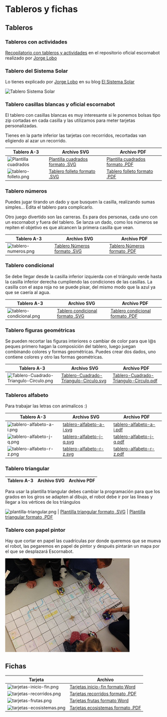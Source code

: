 # Tableros y fichas

## Tableros

### Tableros con actividades 

[Recopilatorio con tableros y actividades](https://github.com/escornabot/docs/tree/master/Escornabot_Mats) en el repositorio oficial escornabot realizado por [Jorge Lobo](https://twitter.com/lobo_tic)


### Tablero del Sistema Solar

Lo tienes explicado por [Jorge Lobo](https://twitter.com/lobo_tic) en su blog  [El Sistema Solar](https://t.co/kd2w8g2GMx)

![Tablero Sistema Solar](http://1.bp.blogspot.com/-ShKVieAYacw/VOpq901DPAI/AAAAAAAAECk/ikUwcVzL0o0/s1600/sistema%2Bsolar%2Bmini.jpg)


### Tablero casillas blancas y oficial escornabot

El tablero con casillas blancas es muy interesante si le ponemos bolsas tipo zip cortadas en cada casilla y las utilizamos para meter tarjetas personalizadas.

Tienes en la parte inferior las tarjetas con recorridos, recortadas van eligiendo al azar un recorrido.


Tablero A-3         | Archivo SVG          | Archivo PDF         
------------- | ------------- | -------------              
| ![Plantilla cuadrados](https://raw.githubusercontent.com/pablorubma/escornabot-DIY/master/tableros-juegos/imagenes/plantilla-cuadrada.png) | [Plantilla cuadrados formato .SVG](https://drive.google.com/file/d/0B32DBGno8hnobk51LXhJUHp0Vlk/view) | [Plantilla cuadrados formato .PDF](https://drive.google.com/file/d/0B32DBGno8hnodjZWVXVJTGdiY0k/view)  
![tablero-folleto.png](https://raw.githubusercontent.com/pablorubma/escornabot-DIY/master/tableros-juegos/imagenes/tablero-folleto.png) | [Tablero folleto formato .SVG](https://drive.google.com/file/d/0B32DBGno8hnoeld1VlFjakIzUFE/view?usp=drive_web) | [Tablero folleto formato .PDF](https://drive.google.com/file/d/0B32DBGno8hnoM1pBOEhCa0lFTjg/view) 


### Tablero números

Puedes jugar tirando un dado y que busquen la casilla, realizando sumas simples... Edita el tablero para complicarlo.

Otro juego divertido son las carreras. Es para dos personas, cada uno con un escornabot y fuera del tablero. Se lanza un dado, como los números se repiten el objetivo es que alcancen la primera casilla que vean.

Tablero A-3         | Archivo SVG          | Archivo PDF         
------------- | ------------- | -------------   
![tablero-numeros.png](https://raw.githubusercontent.com/pablorubma/escornabot-DIY/master/tableros-juegos/imagenes/tablero-numeros.png) | [Tablero Números formato .SVG](https://drive.google.com/file/d/0B32DBGno8hnoTDlCNWl0N3ZRdGc/view) | [Tablero Números formato .PDF](https://drive.google.com/file/d/0B0UX14YozB7jTno0dTlkeHpnVVFTNGMzaFpuelZmNlhidkNF/view) 


### Tablero condicional

Se debe llegar desde la casilla inferior izquierda con el triángulo verde hasta la casilla inferior derecha cumpliendo las condiciones de las casillas. La casilla con el aspa roja no se puede pisar, del mismo modo que la azul ya que se caería al agua.

Tablero A-3         | Archivo SVG          | Archivo PDF         
------------- | ------------- | -------------   
![tablero-condicional.png](https://raw.githubusercontent.com/pablorubma/escornabot-DIY/master/tableros-juegos/imagenes/tablero-condicional.png) | [Tablero condicional formato .SVG](https://drive.google.com/file/d/0B32DBGno8hnocW1KQ2dnUHFKVzg/view) | [Tablero condicional formato .PDF](https://drive.google.com/file/d/0B32DBGno8hnoalZfUDlqZjEya1U/view)  


### Tablero figuras geométricas

Se pueden recortar las figuras interiores o cambiar de color para que l@s peques primero hagan la composición del tablero, luego juegan combinando colores y formas geométricas. Puedes crear dos dados, uno contiene colores y otro las formas geométricas.

Tablero A-3         | Archivo SVG          | Archivo PDF         
------------- | ------------- | -------------   
![Tablero-Cuadrado-Triangulo-Circulo.png](https://raw.githubusercontent.com/pablorubma/escornabot-DIY/master/tableros-juegos/imagenes/Tablero-Cuadrado-Triangulo-Circulo.png)  | [Tablero-Cuadrado-Triangulo-Circulo.svg](archivos/Tablero-Cuadrado-Triangulo-Circulo.svg) | [Tablero-Cuadrado-Triangulo-Circulo.pdf](archivos/Tablero-Cuadrado-Triangulo-Circulo.pdf)  


### Tableros alfabeto

Para trabajar las letras con animalicos :)

Tablero A-3         | Archivo SVG          | Archivo PDF         
------------- | ------------- | -------------   
![tablero-alfabeto-a-i.png](https://raw.githubusercontent.com/pablorubma/escornabot-DIY/master/tableros-juegos/imagenes/tablero-alfabeto-a-i.png)  | [tablero-alfabeto-a-i.svg](archivos/tablero-alfabeto-a-i.svg) | [tablero-alfabeto-a-i.pdf](archivos/tablero-alfabeto-a-i.pdf)  
![tablero-alfabeto-j-q.png](https://raw.githubusercontent.com/pablorubma/escornabot-DIY/master/tableros-juegos/imagenes/tablero-alfabeto-j-q.png)  | [tablero-alfabeto-j-q.svg](archivos/tablero-alfabeto-j-q.svg) | [tablero-alfabeto-j-q.pdf](archivos/tablero-alfabeto-j-q.pdf)  
![tablero-alfabeto-r-z.png](https://raw.githubusercontent.com/pablorubma/escornabot-DIY/master/tableros-juegos/imagenes/tablero-alfabeto-r-z.png)  | [tablero-alfabeto-r-z.svg](archivos/tablero-alfabeto-r-z.svg) | [tablero-alfabeto-r-z.pdf](archivos/tablero-alfabeto-r-z.pdf)  


### Tablero triangular

Tablero A-3         | Archivo SVG          | Archivo PDF         
------------- | ------------- | -------------   
Para usar la plantilla triangular debes cambiar la programación para que los grados en los giros se adapten al dibujo, el robot debe ir por las líneas y llegar a los vértices de los triángulos

![plantilla-triangular.png](https://raw.githubusercontent.com/pablorubma/escornabot-DIY/master/tableros-juegos/imagenes/plantilla-triangular.png)  | [Plantilla triangular formato .SVG](https://drive.google.com/file/d/0B32DBGno8hnoSEkyN3VRM1I0Rmc/view) | [Plantilla triangular formato .PDF](https://drive.google.com/file/d/0B32DBGno8hnod1pXVzdfVG54VnM/view)  


### Tablero con papel pintor

Hay que cortar en papel las cuadrículas por donde queremos que se mueva el robot, las pegaremos en papel de pintor y después pintarán un mapa por el que se desplazará Escornabot.

![Zaragoza Maker Show](/assets/DgJjFY7XcAA90DJ.jpg)



## Fichas

Tarjeta         | Archivo            
------------- | -------------       
![tarjetas-inicio-fin.png](https://raw.githubusercontent.com/pablorubma/escornabot-DIY/master/tableros-juegos/imagenes/tarjetas-inicio-fin.png) | [Tarjetas inicio-fin formato Word](https://docs.google.com/document/d/12gfkgnx5Rgb8NKzSXDHQ7-2KmUop8931cPN26ciuWcE/edit) 
![tarjetas-recorridos.png](https://raw.githubusercontent.com/pablorubma/escornabot-DIY/master/tableros-juegos/imagenes/tarjetas-recorridos.png) | [Tarjetas recorridos formato .PDF](https://drive.google.com/file/d/0B0UX14YozB7jTGZ3d1dYSGNsSkJZU0Fqd1BTMjJCMWdHVGRB/view) 
![tarjetas-frutas.png](https://raw.githubusercontent.com/pablorubma/escornabot-DIY/master/tableros-juegos/imagenes/tarjetas-frutas.png) | [Tarjetas frutas formato Word](https://docs.google.com/document/d/1xnoPbf6wEXKz65S-1-KflOl4RJz2JpOLmkt9J7G1E6k/edit)  
![tarjetas-ecosistemas.png](https://raw.githubusercontent.com/pablorubma/escornabot-DIY/master/tableros-juegos/imagenes/tarjetas-ecosistemas.png) | [Tarjetas ecosistemas formato .PDF](http://escornabot.org/wiki/images/f/f7/Ecosistemas.pdf)
